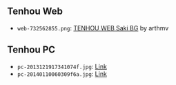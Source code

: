 ## Tenhou Web

+ `web-732562855.png`: [TENHOU WEB Saki BG](https://www.deviantart.com/arthmv/art/TENHOU-WEB-Saki-BG-732562855) by arthmv

## Tenhou PC

+ `pc-2013121917341074f.jpg`: [Link](http://tentaku8konbu8.blog.fc2.com/blog-entry-67.html)
+ `pc-20140110060309f6a.jpg`: [Link](http://tentaku8konbu8.blog.fc2.com/blog-entry-71.html)
